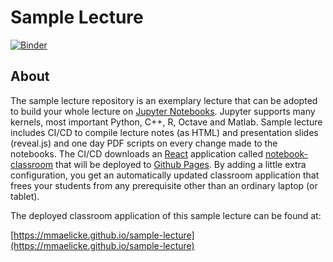 # Sample Lecture

[![Binder](https://mybinder.org/badge_logo.svg)](https://mybinder.org/v2/gh/mmaelicke-sample-lecture/master)

## About

The sample lecture repository is an exemplary lecture that can be adopted to build your whole lecture on [Jupyter Notebooks](https://jupyter.org). Jupyter supports many kernels, most important Python, C++, R, Octave and Matlab. Sample lecture includes 
CI/CD to compile lecture notes (as HTML) and presentation slides (reveal.js) and one day PDF scripts on every change made to the notebooks.
The CI/CD downloads an [React](https://reactjs.org) application called [notebook-classroom](https://github.com/hydrocode-de/notebook-classroom) that will be deployed to [Github Pages](https://pages.github.com). By adding a little extra configuration, you get an automatically updated classroom application that frees your students from any prerequisite other than an ordinary laptop (or tablet).

The deployed classroom application of this sample lecture can be found at:

[https://mmaelicke.github.io/sample-lecture](https://mmaelicke.github.io/sample-lecture)

